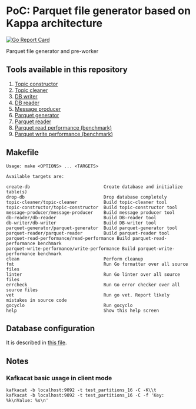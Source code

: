 # PoC: Parquet file generator based on Kappa architecture

[![Go Report Card](https://goreportcard.com/badge/github.com/tisnik/poc-kappa-parquet-file-generator)](https://goreportcard.com/report/github.com/tisnik/poc-kappa-parquet-file-generator)

Parquet file generator and pre-worker

## Tools available in this repository

1. [Topic constructor](topic-constructor/README.md)
1. [Topic cleaner](topic-cleaner/README.md)
1. [DB writer](db-writer/README.md)
1. [DB reader](db-reader/README.md)
1. [Message producer](message-producer/README.md)
1. [Parquet generator](parquet-generator/README.md)
1. [Parquet reader](parquet-reader/README.md)
1. [Parquet read performance (benchmark)](parquet-read-performance/README.md)
1. [Parquet write performance (benchmark)](parquet-write-performance/README.md)

## Makefile

```
Usage: make <OPTIONS> ... <TARGETS>

Available targets are:

create-db                            Create database and initialize table(s)
drop-db                              Drop database completely
topic-cleaner/topic-cleaner          Build topic-cleaner tool
topic-constructor/topic-constructor  Build topic-constructor tool
message-producer/message-producer    Build message producer tool
db-reader/db-reader                  Build DB-reader tool
db-writer/db-writer                  Build DB-writer tool
parquet-generator/parquet-generator  Build parquet-generator tool
parquet-reader/parquet-reader        Build parquet-reader tool
parquet-read-performance/read-performance Build parquet-read-performance benchmark
parquet-write-performance/write-performance Build parquet-write-performance benchmark
clean                                Perform cleanup
fmt                                  Run Go formatter over all source files
linter                               Run Go linter over all source files
errcheck                             Run Go error checker over all source files
vet                                  Run go vet. Report likely mistakes in source code
gocyclo                              Run gocyclo
help                                 Show this help screen
```

## Database configuration

It is described in [this file](database/README.md).

## Notes

### Kafkacat basic usage in client mode

```
kafkacat -b localhost:9092 -t test_partitions_16 -C -K\\t
kafkacat -b localhost:9092 -t test_partitions_16 -C -f 'Key: %k\nValue: %s\n'
```
